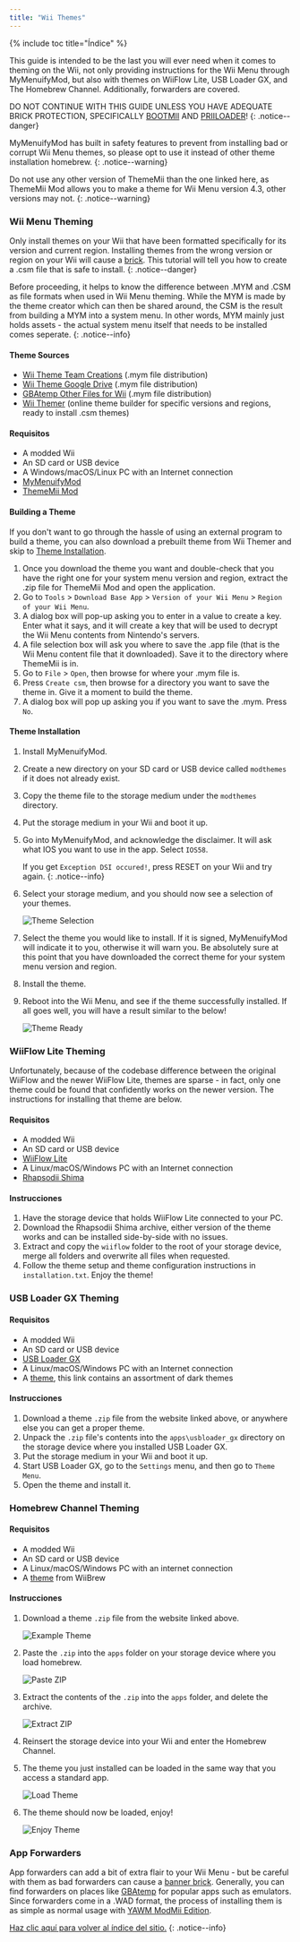 ```yaml
---
title: "Wii Themes"
---
```


{% include toc title="Índice" %}

This guide is intended to be the last you will ever need when it comes to theming on the Wii, not only providing instructions for the Wii Menu through MyMenuifyMod, but also with themes on WiiFlow Lite, USB Loader GX, and The Homebrew Channel. Additionally, forwarders are covered.

DO NOT CONTINUE WITH THIS GUIDE UNLESS YOU HAVE ADEQUATE BRICK PROTECTION, SPECIFICALLY [BOOTMII](bootmii) AND [PRIILOADER](priiloader)!
{: .notice--danger}

MyMenuifyMod has built in safety features to prevent from installing bad or corrupt Wii Menu themes, so please opt to use it instead of other theme installation homebrew.
{: .notice--warning}

Do not use any other version of ThemeMii than the one linked here, as ThemeMii Mod allows you to make a theme for Wii Menu version 4.3, other versions may not.
{: .notice--warning}

### Wii Menu Theming

Only install themes on your Wii that have been formatted specifically for its version and current region. Installing themes from the wrong version or region on your Wii will cause a [brick](bricks#theme-brick). This tutorial will tell you how to create a .csm file that is safe to install.
{: .notice--danger}

Before proceeding, it helps to know the difference between .MYM and .CSM as file formats when used in Wii Menu theming. While the MYM is made by the theme creator which can then be shared around, the CSM is the result from building a MYM into a system menu. In other words, MYM mainly just holds assets - the actual system menu itself that needs to be installed comes seperate.
{: .notice--info}

#### Theme Sources

+ [Wii Theme Team Creations](https://gbatemp.net/threads/wii-theme-team-creations.260327/) (.mym file distribution)
+ [Wii Theme Google Drive](https://drive.google.com/drive/folders/1H8bKkZa5Nwy7tBmDvKEVXhoZStucpUr3) (.mym file distribution)
+ [GBAtemp Other Files for Wii](https://gbatemp.net/download/categories/other-files.166/) (.mym file distribution)
+ [Wii Themer](http://www.wiithemer.org/) (online theme builder for specific versions and regions, ready to install .csm themes)

#### Requisitos

* A modded Wii
* An SD card or USB device
* A Windows/macOS/Linux PC with an Internet connection
* [MyMenuifyMod](https://oscwii.org/library/app/mymenuifymod)
* [ThemeMii Mod](/assets/files/New_ThemeMii_MOD.zip)

#### Building a Theme

If you don't want to go through the hassle of using an external program to build a theme, you can also download a prebuilt theme from Wii Themer and skip to [Theme Installation](themes#theme-installation).

1. Once you download the theme you want and double-check that you have the right one for your system menu version and region, extract the .zip file for ThemeMii Mod and open the application.
1. Go to `Tools` > `Download Base App` > `Version of your Wii Menu` > `Region of your Wii Menu`.
1. A dialog box will pop-up asking you to enter in a value to create a key. Enter what it says, and it will create a key that will be used to decrypt the Wii Menu contents from Nintendo's servers.
1. A file selection box will ask you where to save the .app file (that is the Wii Menu content file that it downloaded). Save it to the directory where ThemeMii is in.
1. Go to `File` > `Open`, then browse for where your .mym file is.
1. Press `Create csm`, then browse for a directory you want to save the theme in. Give it a moment to build the theme.
1. A dialog box will pop up asking you if you want to save the .mym. Press `No`.

#### Theme Installation

1. Install MyMenuifyMod.
1. Create a new directory on your SD card or USB device called `modthemes` if it does not already exist.
1. Copy the theme file to the storage medium under the `modthemes` directory.
1. Put the storage medium in your Wii and boot it up.
1. Go into MyMenuifyMod, and acknowledge the disclaimer. It will ask what IOS you want to use in the app. Select `IOS58`.

    If you get `Exception DSI occured!`, press RESET on your Wii and try again.
    {: .notice--info}

1. Select your storage medium, and you should now see a selection of your themes.

    ![Theme Selection](/images/themes/mym-theme-selection.png)

1. Select the theme you would like to install. If it is signed, MyMenuifyMod will indicate it to you, otherwise it will warn you. Be absolutely sure at this point that you have downloaded the correct theme for your system menu version and region.
1. Install the theme.
1. Reboot into the Wii Menu, and see if the theme successfully installed. If all goes well, you will have a result similar to the below!

    ![Theme Ready](/images/themes/themed-wii-menu.png)

### WiiFlow Lite Theming

Unfortunately, because of the codebase difference between the original WiiFlow and the newer WiiFlow Lite, themes are sparse - in fact, only one theme could be found that confidently works on the newer version. The instructions for installing that theme are below.

#### Requisitos

* A modded Wii
* An SD card or USB device
* [WiiFlow Lite](usb-loaders#wiiflow-lite)
* A Linux/macOS/Windows PC with an Internet connection
* [Rhapsodii Shima](https://gbatemp.net/threads/rhapsodii-shima-5-4.555062/)

#### Instrucciones

1. Have the storage device that holds WiiFlow Lite connected to your PC.
1. Download the Rhapsodii Shima archive, either version of the theme works and can be installed side-by-side with no issues.
1. Extract and copy the `wiiflow` folder to the root of your storage device, merge all folders and overwrite all files when requested.
1. Follow the theme setup and theme configuration instructions in `installation.txt`. Enjoy the theme!

### USB Loader GX Theming

#### Requisitos

* A modded Wii
* An SD card or USB device
* [USB Loader GX](usb-loaders#usb-loader-gx)
* A Linux/macOS/Windows PC with an Internet connection
* A [theme](https://gbatemp.net/threads/dark-wii-usb-loader-gx-themes.584493/), this link contains an assortment of dark themes

#### Instrucciones

1. Download a theme `.zip` file from the website linked above, or anywhere else you can get a proper theme.
1. Unpack the `.zip` file's contents into the `apps\usbloader_gx` directory on the storage device where you installed USB Loader GX.
1. Put the storage medium in your Wii and boot it up.
1. Start USB Loader GX, go to the `Settings` menu, and then go to `Theme Menu`.
1. Open the theme and install it.

### Homebrew Channel Theming

#### Requisitos

* A modded Wii
* An SD card or USB device
* A Linux/macOS/Windows PC with an internet connection
* A [theme](https://wiibrew.org/wiki/Homebrew_Channel/Themes) from WiiBrew

#### Instrucciones

1. Download a theme `.zip` file from the website linked above.

    ![Example Theme](/images/themes/homebrew-channel-example-theme.png)

1. Paste the `.zip` into the `apps` folder on your storage device where you load homebrew.

    ![Paste ZIP](/images/themes/homebrew-channel-paste-zip.png)

1. Extract the contents of the `.zip` into the `apps` folder, and delete the archive.

    ![Extract ZIP](/images/themes/homebrew-channel-extract-theme.png)

1. Reinsert the storage device into your Wii and enter the Homebrew Channel.
1. The theme you just installed can be loaded in the same way that you access a standard app.

    ![Load Theme](/images/themes/homebrew-channel-load-theme.png)

1. The theme should now be loaded, enjoy!

    ![Enjoy Theme](/images/themes/homebrew-channel-theme-done.png)

### App Forwarders

App forwarders can add a bit of extra flair to your Wii Menu - but be careful with them as bad forwarders can cause a [banner brick](bricks#banner-brick). Generally, you can find forwarders on places like [GBAtemp](https://gbatemp.net/threads/wii-forwarder-repository.588781/) for popular apps such as emulators. Since forwarders come in a .WAD format, the process of installing them is as simple as normal usage with [YAWM ModMii Edition](yawmme).


[Haz clic aquí para volver al índice del sitio.](site-navigation)
{: .notice--info}
